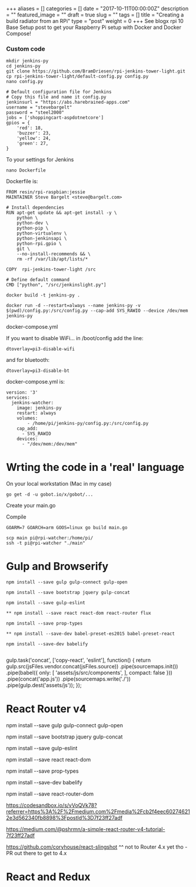 +++
aliases      = []
categories   = []
date         = "2017-10-11T00:00:00Z"
description  = ""
featured_image = ""
draft        = true
slug         = ""
tags         = []
title        = "Creating a build radiator from an RPi"
type         = "post"
weight       = 0
+++
See blogx rpi 10 Base Setup post to get your Raspberry Pi setup with Docker and Docker Compose!

### Custom code

```shell
mkdir jenkins-py
cd jenkins-py
git clone https://github.com/BramDriesen/rpi-jenkins-tower-light.git
cp rpi-jenkins-tower-light/default-config.py config.py
nano config.py
```

```
# Default configuration file for Jenkins
# Copy this file and name it config.py
jenkinsurl = "https://abs.harebrained-apps.com"
username = "stevebargelt"
password = "steel2000"
jobs = ['shoppingcart-aspdotnetcore']
gpios = {
    'red': 18,
    'buzzer': 23,
    'yellow': 24,
    'green': 27,
}
```

To your settings for Jenkins

```
nano Dockerfile
```
Dockerfile is:

```
FROM resin/rpi-raspbian:jessie
MAINTAINER Steve Bargelt <steve@bargelt.com>

# Install dependencies
RUN apt-get update && apt-get install -y \
    python \
    python-dev \
    python-pip \
    python-virtualenv \
    python-jenkinsapi \
    python-rpi.gpio \
    git \
    --no-install-recommends && \
    rm -rf /var/lib/apt/lists/*

COPY  rpi-jenkins-tower-light /src

# Define default command
CMD ["python", "/src/jenkinslight.py"]

```

```
docker build -t jenkins-py .

docker run -d --restart=always --name jenkins-py -v $(pwd)/config.py:/src/config.py --cap-add SYS_RAWIO --device /dev/mem jenkins-py

```

docker-compose.yml 



If you want to disable WiFi... in /boot/config add the line:
```
dtoverlay=pi3-disable-wifi
```
and for bluetooth:
```
dtoverlay=pi3-disable-bt
```


docker-compose.yml is:

```
version: '3'
services:
  jenkins-watcher:
    image: jenkins-py
    restart: always
    volumes:
        - /home/pi/jenkins-py/config.py:/src/config.py
    cap_add:
      - SYS_RAWIO 
    devices:
      - "/dev/mem:/dev/mem"
```

# Wrting the code in a 'real' language

On your local workstation (Mac in my case) 

```
go get -d -u gobot.io/x/gobot/...
```

Create your main.go 

Compile 

```
GOARM=7 GOARCH=arm GOOS=linux go build main.go
```

```
scp main pi@rpi-watcher:/home/pi/
ssh -t pi@rpi-watcher "./main"
```


# Gulp and Browserify 

```
npm install --save gulp gulp-connect gulp-open

npm install --save bootstrap jquery gulp-concat

npm install --save gulp-eslint

** npm install --save react react-dom react-router flux

npm install --save prop-types

** npm install --save-dev babel-preset-es2015 babel-preset-react

npm install --save-dev babelify


```


gulp.task('concat', ['copy-react', 'eslint'], function() {
  return gulp.src(jsFiles.vendor.concat(jsFiles.source))
    .pipe(sourcemaps.init())
    .pipe(babel({
      only: [
        'assets/js/src/components',
      ],
      compact: false
    }))
    .pipe(concat('app.js'))
    .pipe(sourcemaps.write('./'))
    .pipe(gulp.dest('assets/js'));
});

# React Router v4

npm install --save gulp gulp-connect gulp-open

npm install --save bootstrap jquery gulp-concat

npm install --save gulp-eslint

npm install --save react react-dom

npm install --save prop-types

npm install --save-dev babelify

npm install --save react-router-dom


https://codesandbox.io/s/vVoQVk78?referrer=https%3A%2F%2Fmedium.com%2Fmedia%2Fcb2f4eec602746212e3d562340fb8898%3FpostId%3D7f23ff27adf

https://medium.com/@pshrmn/a-simple-react-router-v4-tutorial-7f23ff27adf



https://github.com/coryhouse/react-slingshot
^^ not to Router 4.x yet tho - PR out there to get to 4.x

# React and Redux 

```

```